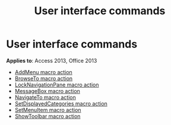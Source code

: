 ﻿---
title: User interface commands
TOCTitle: User interface commands
ms:assetid: e52bac01-4784-4c20-b387-d18228008104
ms:mtpsurl: https://msdn.microsoft.com/library/Dn125921(v=office.15)
ms:contentKeyID: 52074792
ms.date: 09/18/2015
mtps_version: v=office.15
---

# User interface commands

**Applies to**: Access 2013, Office 2013

- [AddMenu macro action](addmenu-macro-action.md)
- [BrowseTo macro action](browseto-macro-action.md)
- [LockNavigationPane macro action](locknavigationpane-macro-action.md)
- [MessageBox macro action](messagebox-macro-action.md)
- [NavigateTo macro action](navigateto-macro-action.md)
- [SetDisplayedCategories macro action](setdisplayedcategories-macro-action.md)
- [SetMenuItem macro action](setmenuitem-macro-action.md)
- [ShowToolbar macro action](showtoolbar-macro-action.md)

